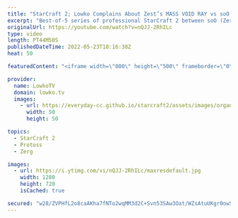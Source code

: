 ```yaml
---
title: "StarCraft 2; Lowko Complains About Zest’s MASS VOID RAY vs soO! (Best-of-5)"
excerpt: "Best-of-5 series of professional StarCraft 2 between soO (Zerg) and Zest (Protoss). After macro games soO decides to go for a Spine Crawler rush versus Zest.  soO vs Cure: https://youtu.be/EfILZ7FPv70 soO vs ByuN: https://youtu.be/mSL43Z7w6A4  Support my work on Patreon: https://www.patreon.com/lowkotv"
originalUrl: https://youtube.com/watch?v=nQJJ-2RhILc
type: video
length: PT44M50S
publishedDateTime: 2022-05-23T18:16:38Z
heat: 50

featuredContent: "<iframe width=\"800\" height=\"500\" frameborder=\"0\" src=\"https://www.youtube.com/embed/nQJJ-2RhILc\" allow=\"accelerometer; autoplay; encrypted-media; gyroscope; picture-in-picture\" allowfullscreen></iframe>"

provider:
  name: LowkoTV
  domain: lowko.tv
  images:
    - url: https://everyday-cc.github.io/starcraft2/assets/images/organizations/lowko.tv-50x50.jpg
      width: 50
      height: 50

topics:
  - StarCraft 2
  - Protoss
  - Zerg

images:
  - url: https://i.ytimg.com/vi/nQJJ-2RhILc/maxresdefault.jpg
    width: 1280
    height: 720
    isCached: true

secured: "w28/ZVPHfL2o8caAKha7fNTo2wqMM3d2C+Svn53SAw3Oat/WZsAtuUKgr0owSYU28kA0A+qLaim9Py2cH5e9oCJ37NK9kgH3fDr/VRhrjfrbXnyi5gJmmdyu9OoM8DHmo90Q17RwU4CHoIOfCrNmilF/XFCvJHh8VKpaGS114W2Nb/DMiVxlTXv4bglbdqnzKcxKIJILcxgW5zzGd93U+8cPgyIKzCwUOd5gtuoqH1rVvrUDWwhFJXUrlO48y1U0grmP9stIU+/d7W5GBM0DXDbHFpanpdXUM7fbjBGydBeirmk/5umwEaiF550rTrbWoha1t2ymwfSoM17GJN+Rsrp/4FSS/Sgjoxiqad2r8/Ft+1RRSm1dPidwo0hDYteQf9+rGmEV4gTHdr1ox+PSnq+B4oh046RZD4mGxZp3sj4=;Q7QvuVnjWWXgXHa7uj0bAA=="
---
```


